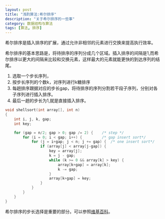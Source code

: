 ```yaml
---
layout: post
title: "浅酌算法:希尔排序"
description: "关于希尔排序的一些事"
category: 数据结构与算法
tags: [算法, 排序]
---
```


希尔排序是插入排序的扩展，通过允许非相邻的元素进行交换来提高执行效率。

希尔排序的基本思路是，将待排序的序列分成几个区域。插入排序的间隔是1,而希尔排序以更大的间隔来比较和交换元素，这样最大的元素就能更快的到达序列的结尾。

1. 选取一个步长序列，
2. 按步长序列的个数k，对序列进行k糖排序
3. 每趟排序跟据对应的步长gap，将待排序的序列分割若干段子序列，分别对各子序列进行插入排序。
4. 最后一趟的步长为1,就是直接插入排序。

```c
void shellsort(int array[], int n)
{
    int i, j, k, gap;
    int key;

    for (gap = n/2; gap > 0; gap /= 2) {    /* step */
        for (i = 0; i < gap; i++) {         /* gap insert sort*/
            for (j = i+gap; j < n; j += gap) {  /* one insert sort*/
                if (array[j] < array[j-gap]) {
                    key = array[j];
                    k = j - gap;
                    while (k >= 0 && array[k] > key) {
                        array[k+gap] = array[k];
                        k -= gap;
                    }
                    array[k+gap] = key;
                }
            }
        }
    }
}
```

希尔排序的步长选择是重要的部分。可以参照[维基百科](http://zh.wikipedia.org/wiki/%E5%B8%8C%E5%B0%94%E6%8E%92%E5%BA%8F)。

